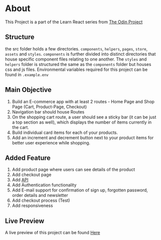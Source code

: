 # About

This Project is a part of the Learn React series from [The Odin Project](https://www.theodinproject.com/paths/full-stack-javascript/courses/javascript/lessons/shopping-cart)

## Structure

the src folder holds a few directories. `components`, `helpers`, `pages`, `store`, `assets` and `styles`. `components` is further divided into distinct directories that house specific component files relating to one another. The `styles` and `helpers` folder is structured the same as the `components` folder but houses css and js files. 
Environmental variables required for this project can be found in `.example.env`

## Main Objective

1. Build an E-commerce app with at least 2 routes - Home Page and Shop Page (Cart, Product-Page, Checkout)
2. Navigation bar should house Routes
3. On the shopping cart route, a user should see a sticky bar (it can be just a top section as well), which displays the number of items currently in the cart.
4. Build individual card items for each of your products.
5. Add an increment and decrement button next to your product items for better user experience while shopping.

## Added Feature

1. Add product page where users can see details of the product
2. Add checkout page
3. Add [API](https://github.com/arinze19/TOP-React-project-4-API)
4. Add Authentication functionality
5. Add E-mail support for confirmation of sign up, forgotten password, order details and newsletter
6. Add checkout process (Test)
7. Add responsiveness

## Live Preview 
A live preview of this project can be found [Here](https://arinze19.github.io/TOP-React-project-4/)
